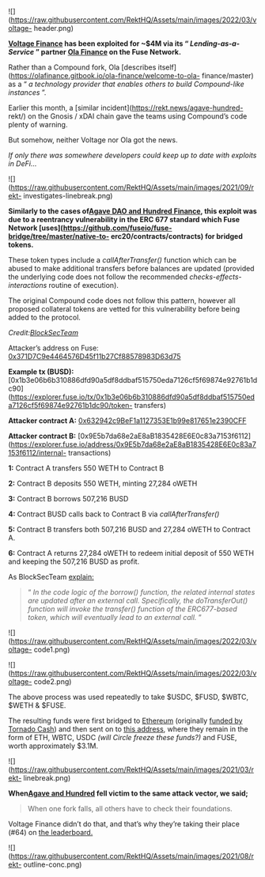 ![](https://raw.githubusercontent.com/RektHQ/Assets/main/images/2022/03/voltage-
header.png)

**[Voltage
Finance](https://twitter.com/voltfinance/status/1509400356828049413) has been
exploited for ~$4M via its “ _Lending-as-a-Service_ ” partner [Ola
Finance](https://twitter.com/ola_finance/status/1509431464521256961) on the
Fuse Network.**

Rather than a Compound fork, Ola [describes
itself](https://olafinance.gitbook.io/ola-finance/welcome-to-ola-
finance/master) as a “ _a technology provider that enables others to build
Compound-like instances_ ”.

Earlier this month, a [similar incident](https://rekt.news/agave-hundred-
rekt/) on the Gnosis / xDAI chain gave the teams using Compound’s code plenty
of warning.

But somehow, neither Voltage nor Ola got the news.

 _If only there was somewhere developers could keep up to date with exploits
in DeFi…_

![](https://raw.githubusercontent.com/RektHQ/Assets/main/images/2021/09/rekt-
investigates-linebreak.png)

 **Similarly to the cases of[Agave DAO and Hundred
Finance](https://rekt.news/agave-hundred-rekt/), this exploit was due to a
reentrancy vulnerability in the ERC 677 standard which Fuse Network
[uses](https://github.com/fuseio/fuse-bridge/tree/master/native-to-
erc20/contracts/contracts) for bridged tokens.**

These token types include a _callAfterTransfer()_ function which can be abused
to make additional transfers before balances are updated (provided the
underlying code does not follow the recommended _checks-effects-interactions_
routine of execution).

The original Compound code does not follow this pattern, however all proposed
collateral tokens are vetted for this vulnerability before being added to the
protocol.

_Credit:[BlockSecTeam](https://twitter.com/BlockSecTeam/status/1509466576848064512)_

Attacker’s address on Fuse:
[0x371D7C9e4464576D45f11b27Cf88578983D63d75](https://explorer.fuse.io/address/0x371D7C9e4464576D45f11b27Cf88578983D63d75/transactions)

 **Example tx (BUSD):**
[0x1b3e06b6b310886dfd90a5df8ddbaf515750eda7126cf5f69874e92761b1dc90](https://explorer.fuse.io/tx/0x1b3e06b6b310886dfd90a5df8ddbaf515750eda7126cf5f69874e92761b1dc90/token-
transfers)

 **Attacker contract A:**
[0x632942c9BeF1a1127353E1b99e817651e2390CFF](https://explorer.fuse.io/address/0x632942c9BeF1a1127353E1b99e817651e2390CFF/transactions)

 **Attacker contract B:**
[0x9E5b7da68e2aE8aB1835428E6E0c83a7153f6112](https://explorer.fuse.io/address/0x9E5b7da68e2aE8aB1835428E6E0c83a7153f6112/internal-
transactions)

 **1:** Contract A transfers 550 WETH to Contract B

 **2:** Contract B deposits 550 WETH, minting 27,284 oWETH

 **3:** Contract B borrows 507,216 BUSD

 **4:** Contract BUSD calls back to Contract B via _callAfterTransfer()_

 **5:** Contract B transfers both 507,216 BUSD and 27,284 oWETH to Contract A.

 **6:** Contract A returns 27,284 oWETH to redeem initial deposit of 550 WETH
and keeping the 507,216 BUSD as profit.

As BlockSecTeam
[explain:](https://twitter.com/BlockSecTeam/status/1509466576848064512)

> “ _In the code logic of the borrow() function, the related internal states
> are updated after an external call. Specifically, the doTransferOut()
> function will invoke the transfer() function of the ERC677-based token,
> which will eventually lead to an external call._ ”

![](https://raw.githubusercontent.com/RektHQ/Assets/main/images/2022/03/voltage-
code1.png)

![](https://raw.githubusercontent.com/RektHQ/Assets/main/images/2022/03/voltage-
code2.png)

The above process was used repeatedly to take $USDC, $FUSD, $WBTC, $WETH &
$FUSE.

The resulting funds were first bridged to
[Ethereum](https://etherscan.io/address/0x371d7c9e4464576d45f11b27cf88578983d63d75#tokentxns)
(originally [funded by Tornado
Cash](https://etherscan.io/tx/0x98c46fc95b196ca35b2acb2e02bb9b6901df6a9a2e356629e9cbb42017a24efb))
and then sent on to [this
address](https://etherscan.io/address/0xbcdb800d77ccaac6597830b026d6af78a1118f42#tokentxns),
where they remain in the form of ETH, WBTC, USDC _(will Circle freeze these
funds?)_ and FUSE, worth approximately $3.1M.

![](https://raw.githubusercontent.com/RektHQ/Assets/main/images/2021/03/rekt-
linebreak.png)

 **When[Agave and
Hundred](https://twitter.com/RektHQ/status/1503832693062213642) fell victim to
the same attack vector, we said;**

> When one fork falls, all others have to check their foundations.

Voltage Finance didn’t do that, and that’s why they’re taking their place
(#64) on [the leaderboard.](https://rekt.news/leaderboard/)

![](https://raw.githubusercontent.com/RektHQ/Assets/main/images/2021/08/rekt-
outline-conc.png)


